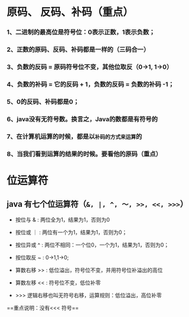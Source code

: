 # 原码、 反码、补码（重点）
### 1、二进制的最高位是符号位：0表示正数，1表示负数；
### 2、正数的原码、反码、补码都是一样的（三码合一）
### 3、负数的反码 = 原码符号位不变，其他位取反（0->1, 1->0）
### 4、负数的补码 = 它的反码 + 1，负数的反码 = 负数的补码 -1；
### 5、0的反码、补码都是0；
### 6、java没有无符号数。换言之，Java的数都是有符号的
### 7、在计算机运算的时候，都是以```补码的方式来运算```的
### 8、当我们看到运算的结果的时候。要看他的原码（重点）

# 位运算符
## java 有七个位运算符（``` &, |, ^, ～, >>, <<, >>> ```）

- 按位与 &      : 两位全为1，结果为1，否则为0
- 按位或 ｜     : 两位有一个为1，结果为1，否则为0；
- 按位异或 ^    : 两位不相同：一个位0，一个为1，结果为1，否则为0；
- 按位取反 ~    : 0->1,1->0; 

- 算数右移 >>   : 低位溢出，符号位不变，并用符号位补溢出的高位
- 算数左移 <<   : 符号位不变，低位补零
- \>>> 逻辑右移也叫无符号右移，运算规则：低位溢出，高位补零

==重点说明：没有<<< 符号==

